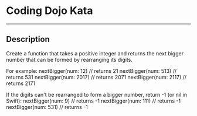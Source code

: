 # Coding Dojo Kata
---
## Description
Create a function that takes a positive integer and returns the next bigger number that can be formed by rearranging its digits.

For example:
nextBigger(num: 12)   // returns 21
nextBigger(num: 513)  // returns 531
nextBigger(num: 2017) // returns 2071
nextBigger(num: 2117) // returns 2171

If the digits can't be rearranged to form a bigger number, return -1 (or nil in Swift):
nextBigger(num: 9)   // returns -1
nextBigger(num: 111) // returns -1
nextBigger(num: 531) // returns -1